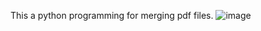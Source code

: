This a python programming for merging pdf files.
![image](https://github.com/user-attachments/assets/50a80903-874c-45fa-9428-c35ccaf184d0)
